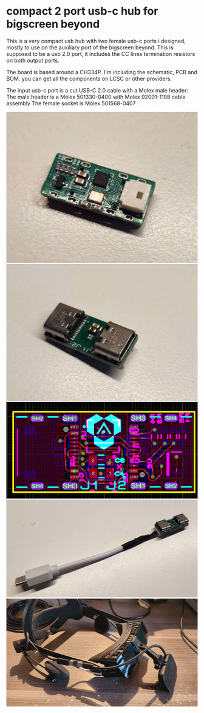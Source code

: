 # compact 2 port usb-c hub for bigscreen beyond
This is a very compact usb hub with two female usb-c ports i designed, mostly to use on the auxiliary port of the bigscreen beyond. This is supposed to be a usb 2.0 port, it includes the CC lines termination resistors on both output ports.

The board is based around a CH334P. I'm including the schematic, PCB and BOM. you can get all the components on LCSC or other providers. 

The input usb-c port is a cut USB-C 2.0 cable with a Molex male header:
The male header is a Molex 501330-0400 with Molex 92001-1198 cable assembly
The female socket is Molex 501568-0407

![pic](/pictures/1.png)
![pic](/pictures/2.png)
![pic](/pictures/PCB.png)
![pic](/pictures/3.jpeg)
![pic](/pictures/4.jpeg)
